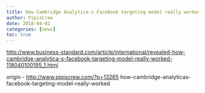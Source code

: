 ```yaml
---
title: How Cambridge Analytica-s Facebook targeting model really worked
author: PipisCrew
date: 2018-04-02
categories: [news]
toc: true
---
```


http://www.business-standard.com/article/international/revealed-how-cambridge-analytica-s-facebook-targeting-model-really-worked-118040100195_1.html

origin - http://www.pipiscrew.com/?p=13265 how-cambridge-analyticas-facebook-targeting-model-really-worked